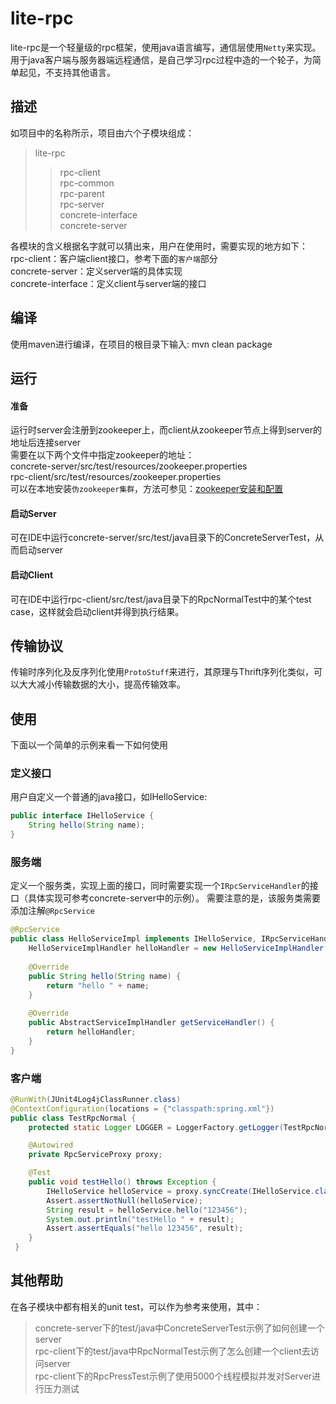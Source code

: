 # lite-rpc
lite-rpc是一个轻量级的rpc框架，使用java语言编写，通信层使用`Netty`来实现。用于java客户端与服务器端远程通信，是自己学习rpc过程中造的一个轮子，为简单起见，不支持其他语言。

## 描述
如项目中的名称所示，项目由六个子模块组成：  
>lite-rpc
>>rpc-client  
>>rpc-common  
>>rpc-parent  
>>rpc-server  
>>concrete-interface  
>>concrete-server

各模块的含义根据名字就可以猜出来，用户在使用时，需要实现的地方如下：  
rpc-client：客户端client接口，参考下面的`客户端`部分  
concrete-server：定义server端的具体实现  
concrete-interface：定义client与server端的接口  

## 编译
使用maven进行编译，在项目的根目录下输入: mvn clean package

## 运行
#### 准备
运行时server会注册到zookeeper上，而client从zookeeper节点上得到server的地址后连接server   
需要在以下两个文件中指定zookeeper的地址：   
concrete-server/src/test/resources/zookeeper.properties   
rpc-client/src/test/resources/zookeeper.properties   
可以在本地安装`伪zookeeper集群`，方法可参见：[zookeeper安装和配置](http://coolxing.iteye.com/blog/1871009)   

#### 启动Server
可在IDE中运行concrete-server/src/test/java目录下的ConcreteServerTest，从而启动server

#### 启动Client
可在IDE中运行rpc-client/src/test/java目录下的RpcNormalTest中的某个test case，这样就会启动client并得到执行结果。

## 传输协议
传输时序列化及反序列化使用`ProtoStuff`来进行，其原理与Thrift序列化类似，可以大大减小传输数据的大小，提高传输效率。

## 使用
下面以一个简单的示例来看一下如何使用

### 定义接口
用户自定义一个普通的java接口，如IHelloService:  
```java
public interface IHelloService {
    String hello(String name);
}
```
### 服务端
定义一个服务类，实现上面的接口，同时需要实现一个`IRpcServiceHandler`的接口（具体实现可参考concrete-server中的示例）。
需要注意的是，该服务类需要添加注解`@RpcService`
```java
@RpcService
public class HelloServiceImpl implements IHelloService, IRpcServiceHandler {
    HelloServiceImplHandler helloHandler = new HelloServiceImplHandler(this);
    
    @Override
    public String hello(String name) {
        return "hello " + name;
    }
    
    @Override
    public AbstractServiceImplHandler getServiceHandler() {
        return helloHandler;
    }
}
```

### 客户端
```java
@RunWith(JUnit4Log4jClassRunner.class)
@ContextConfiguration(locations = {"classpath:spring.xml"})
public class TestRpcNormal {
    protected static Logger LOGGER = LoggerFactory.getLogger(TestRpcNormal.class);

    @Autowired
    private RpcServiceProxy proxy;

    @Test
    public void testHello() throws Exception {
        IHelloService helloService = proxy.syncCreate(IHelloService.class);
        Assert.assertNotNull(helloService);
        String result = helloService.hello("123456");
        System.out.println("testHello " + result);
        Assert.assertEquals("hello 123456", result);
    }
 }
 ```
 
## 其他帮助
在各子模块中都有相关的unit test，可以作为参考来使用，其中：
> concrete-server下的test/java中ConcreteServerTest示例了如何创建一个server  
> rpc-client下的test/java中RpcNormalTest示例了怎么创建一个client去访问server  
> rpc-client下的RpcPressTest示例了使用5000个线程模拟并发对Server进行压力测试
